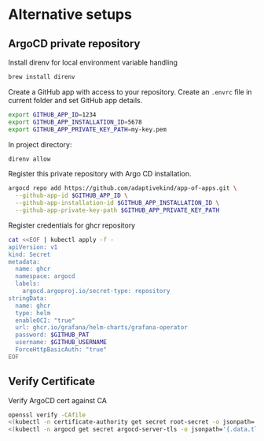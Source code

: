 # Alternative setups

## ArgoCD private repository

Install direnv for local environment variable handling

```sh
brew install direnv
```

Create a GitHub app with access to your repository. Create an `.envrc` file in
current folder and set GitHub app details.

```sh
export GITHUB_APP_ID=1234
export GITHUB_APP_INSTALLATION_ID=5678
export GITHUB_APP_PRIVATE_KEY_PATH=my-key.pem
```

In project directory:

```sh
direnv allow
```

Register this private repository with Argo CD installation.

```sh
argocd repo add https://github.com/adaptivekind/app-of-apps.git \
  --github-app-id $GITHUB_APP_ID \
  --github-app-installation-id $GITHUB_APP_INSTALLATION_ID \
  --github-app-private-key-path $GITHUB_APP_PRIVATE_KEY_PATH
```

Register credentials for ghcr repository

```sh
cat <<EOF | kubectl apply -f -
apiVersion: v1
kind: Secret
metadata:
  name: ghcr
  namespace: argocd
  labels:
    argocd.argoproj.io/secret-type: repository
stringData:
  name: ghcr
  type: helm
  enableOCI: "true"
  url: ghcr.io/grafana/helm-charts/grafana-operator
  password: $GITHUB_PAT
  username: $GITHUB_USERNAME
  ForceHttpBasicAuth: "true"
EOF
```

## Verify Certificate

Verify ArgoCD cert against CA

```sh
openssl verify -CAfile 
<(kubectl -n certificate-authority get secret root-secret -o jsonpath='{.data.ca\.crt}' | base64 -d) \
<(kubectl -n argocd get secret argocd-server-tls -o jsonpath='{.data.tls\.crt}' | base64 -d)
```
